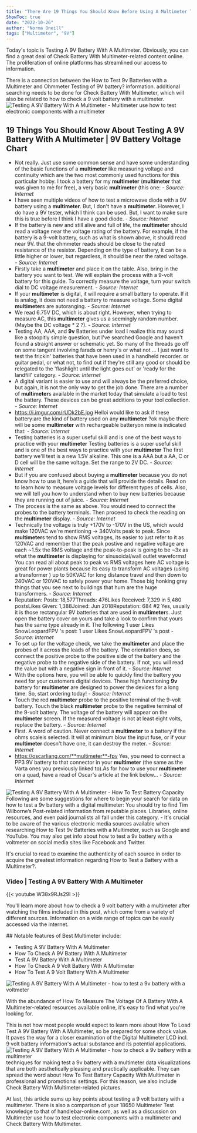 ```yaml
---
title: "There Are 19 Things You Should Know Before Using A Multimeter To Test A 9V Battery."
ShowToc: true 
date: "2022-10-26"
author: "Norma Oneill" 
tags: ["Multimeter", "9V"]
---
```


	
Today's topic is Testing A 9V Battery With A Multimeter. Obviously, you can find a great deal of Check Battery With Multimeter-related content online. The proliferation of online platforms has streamlined our access to information.

There is a connection between the How to Test 9v Batteries with a Multimeter and Ohmmeter Testing of 9V battery? information. additional searching needs to be done for Check Battery With Multimeter, which will also be related to how to check a 9 volt battery with a multimeter.
<img loading="lazy" src="https://i.ytimg.com/vi/W38x9RJs29I/maxresdefault.jpg" onerror="this.onerror=null;this.src='https://blogger.googleusercontent.com/img/a/AVvXsEhe7F7TRXHtjiKvHb5vS7DmnxvpHiDyoYyYvm1nHB3Qp2_w3BnM6A2eq4v7FYxCC9bfZt3a9vIMtAYEKUiaDQbHMg-ViyGmRIj39MLp0bGFfgfYw1Dc9q_H-T0wiTm3l0Uq42dETrN9eC8aGJ9_IORZsxST1AcLR7np1koOfcc7tnHa4S8Mwz_xD9d0=s16000';" alt="Testing A 9V Battery With A Multimeter - Multimeter  use   how  to   test electronic components with  a  multimeter" >

## 19 Things You Should Know About Testing A 9V Battery With A Multimeter | 9V Battery Voltage Chart
-   Not really. Just use some common sense and have some understanding of the basic functions of a **multimeter** like measuring voltage and continuity which are the two most commonly used functions for this particular hobby. I took a battery for my **multimeter** (**multimeter** that was given to me for free), a very basic **multimeter** (this one: - <cite>Source: Internet</cite>
-   I have seen multiple videos of how to test a microwave diode with a 9V battery using a **multimeter**. But, I don't have a **multimeter**. However, I do have a 9V tester, which I think can be used. But, I want to make sure this is true before I think I have a good diode. - <cite>Source: Internet</cite>
-   If the battery is new and still alive and full of life, the **multimeter** should read a voltage near the voltage rating of the battery. For example, if the battery is a 9-volt battery, such as what is shown above, it should read near 9V. that the ohmmeter reads should be close to the rated resistance of the resistor. Depending on the type of battery, it can be a little higher or lower, but regardless, it should be near the rated voltage. - <cite>Source: Internet</cite>
-   Firstly take a **multimeter** and place it on the table. Also, bring in the battery you want to test. We will explain the process with a 9-volt battery for this guide. To correctly measure the voltage, turn your switch dial to DC voltage measurement. - <cite>Source: Internet</cite>
-   If your **multimeter** is digital, it will require a small battery to operate. If it is analog, it does not need a battery to measure voltage. Some digital **multimeter**s are autoranging. - <cite>Source: Internet</cite>
-   We read 6.75V DC, which is about right. However, when trying to measure AC, this **multimeter** gives us a seemingly random number. (Maybe the DC voltage * 2 ?). - <cite>Source: Internet</cite>
-   Testing AA, AAA, and **9v** Batteries under load I realize this may sound like a stoopitly simple question, but I've searched Google and haven't found a straight answer or schematic yet. So many of the threads go off on some tangent involving farads or henry's or what not ... I just want to test the frickin' batteries that have been used in a handheld recorder. or guitar pedal, or what not, to find out if they're still any good or should be relegated to the 'flashlight until the light goes out' or 'ready for the landfill' category. - <cite>Source: Internet</cite>
-   A digital variant is easier to use and will always be the preferred choice, but again, it is not the only way to get the job done. There are a number of **multimeter**s available in the market today that simulate a load to test the battery. These devices can be great additions to your tool collection. - <cite>Source: Internet</cite>
-   https://i.imgur.com/rUDk2bE.jpg Helloi would like to ask if these battery:are the kind of battery used on any **multimeter** ?ok maybe there will be some **multimeter** with rechargeable batteryon mine is indicated that: - <cite>Source: Internet</cite>
-   Testing batteries is a super useful skill and is one of the best ways to practice with your **multimeter** Testing batteries is a super useful skill and is one of the best ways to practice with your **multimeter** The first battery we'll test is a new 1.5V alkaline. This one is a AAA but a AA, C or D cell will be the same voltage. Set the range to 2V DC. - <cite>Source: Internet</cite>
-   But if you are confused about buying a **multimeter** because you do not know how to use it, here’s a guide that will provide the details. Read on to learn how to measure voltage levels for different types of cells. Also, we will tell you how to understand when to buy new batteries because they are running out of juice. - <cite>Source: Internet</cite>
-   The process is the same as above. You would need to connect the probes to the battery terminals. Then proceed to check the reading on the **multimeter** display. - <cite>Source: Internet</cite>
-   Technically the voltage is truly +170V to -170V in the US, which would make 120VAC we're mentioning -> 340Volts peak to peak. Since **multimeter**s tend to show RMS voltages, its easier to just refer to it as 120VAC and remember that the peak postive and negative voltage are each ~1.5x the RMS voltage and the peak-to-peak is going to be ~3x as what the **multimeter** is displaying for sinusoidal/wall outlet waveforms! You can read all about peak to peak vs RMS voltages here AC voltage is great for power plants because its easy to transform AC voltages (using a transformer ) up to 50KVAC for long distance travel and then down to 240VAC or 120VAC to safely power your home. Those big honking grey things that you see next to buildings that hum are the huge transformers. - <cite>Source: Internet</cite>
-   Reputation: Posts: 18,577Threads: 476Likes Received: 7,329 in 5,480 postsLikes Given: 1,388Joined: Jun 2018Reputation: 684 #2 Yes, usually it is those rectangular 9V batteries that are used in **multimeter**s. Just open the battery cover on yours and take a look to confirm that yours has the same type already in it. The following 1 user Likes SnowLeopardFPV 's post: 1 user Likes SnowLeopardFPV 's post - <cite>Source: Internet</cite>
-   To set up for the voltage check, we take the **multimeter** and place the probes of it across the leads of the battery. The orientation does, so connect the positive probe to the positive side of the battery and the negative probe to the negative side of the battery. If not, you will read the value but with a negative sign in front of it. - <cite>Source: Internet</cite>
-   With the options here, you will be able to quickly find the battery you need for your customers digital devices. These high functioning **9v** battery for **multimeter** are designed to power the devices for a long time. So, start ordering today! - <cite>Source: Internet</cite>
-   Touch the red **multimeter** probe to the positive terminal of the 9-volt battery. Touch the black **multimeter** probe to the negative terminal of the 9-volt battery. The voltage of the battery will appear on the **multimeter** screen. If the measured voltage is not at least eight volts, replace the battery. - <cite>Source: Internet</cite>
-   First. A word of caution. Never connect a **multimeter** to a battery if the ohms scaleis selected. It will at minimum blow the input fuse, or if your **multimeter** doesn't have one, it can destroy the meter. - <cite>Source: Internet</cite>
-   https://oscarliang.com/**multimeter**-fpv Yes, you need to connect a PP3 9V battery to that connector in your **multimeter** (the same as the Varta ones you previously linked to).As for how to use your **multimeter** on a quad, have a read of Oscar's article at the link below... - <cite>Source: Internet</cite>


<img loading="lazy" src="https://static.eleshop.nl/mage/media/catalog/product/cache/10/image/800x/040ec09b1e35df139433887a97daa66f/c/b/cb94a6dc9894b9eda8cd5b26fe7c4c4d.jpg" onerror="this.onerror=null;this.src='https://blogger.googleusercontent.com/img/a/AVvXsEhe7F7TRXHtjiKvHb5vS7DmnxvpHiDyoYyYvm1nHB3Qp2_w3BnM6A2eq4v7FYxCC9bfZt3a9vIMtAYEKUiaDQbHMg-ViyGmRIj39MLp0bGFfgfYw1Dc9q_H-T0wiTm3l0Uq42dETrN9eC8aGJ9_IORZsxST1AcLR7np1koOfcc7tnHa4S8Mwz_xD9d0=s16000';" alt="Testing A 9V Battery With A Multimeter - How To Test Battery Capacity" >
Following are some suggestions for where to begin your search for data on how to test a 9v battery with a digital multimeter:
You should try to find Tim Wilborne’s Post-related information from reputable places. Libraries, online resources, and even paid journalists all fall under this category.
- It's crucial to be aware of the various electronic media sources available when researching How to Test 9v Batteries with a Multimeter, such as Google and YouTube. You may also get info about how to test a 9v battery with a voltmeter on social media sites like Facebook and Twitter.

It's crucial to read to examine the authenticity of each source in order to acquire the greatest information regarding How to Test a Battery with a Multimeter?.

### Video | Testing A 9V Battery With A Multimeter
{{< youtube W38x9RJs29I >}} 

You'll learn more about how to check a 9 volt battery with a multimeter after watching the films included in this post, which come from a variety of different sources. Information on a wide range of topics can be easily accessed via the internet.
<script async="async" data-cfasync="false" src="//normallydemandedalter.com/fe63df3c5408708b15d8dc3d9b206b31/invoke.js"></script>
<div id="container-fe63df3c5408708b15d8dc3d9b206b31"></div>
## Notable features of Best Multimeter include:

- Testing A 9V Battery With A Multimeter
- How To Check A 9V Battery With A Multimeter
- Test A 9V Battery With A Multimeter
- How To Check A 9 Volt Battery With A Multimeter
- How To Test A 9 Volt Battery With A Multimeter

 <img loading="lazy" src="http://dam-assets.fluke.com/s3fs-public/flukeig/products/images/dmm/jpeg/28-ii-ex_300dpi_221x360mm_c_nr-17047-1500x1000.jpg" onerror="this.onerror=null;this.src='https://blogger.googleusercontent.com/img/a/AVvXsEhe7F7TRXHtjiKvHb5vS7DmnxvpHiDyoYyYvm1nHB3Qp2_w3BnM6A2eq4v7FYxCC9bfZt3a9vIMtAYEKUiaDQbHMg-ViyGmRIj39MLp0bGFfgfYw1Dc9q_H-T0wiTm3l0Uq42dETrN9eC8aGJ9_IORZsxST1AcLR7np1koOfcc7tnHa4S8Mwz_xD9d0=s16000';" alt="Testing A 9V Battery With A Multimeter - how to test a 9v battery with a voltmeter" >

With the abundance of How To Measure The Voltage Of A Battery With A Multimeter-related resources available online, it's easy to find what you're looking for.

This is not how most people would expect to learn more about How To Load Test A 9V Battery With A Multimeter, so be prepared for some shock value. It paves the way for a closer examination of the Digital Multimeter LCD incl. 9 volt battery information's actual substance and its potential applications.
<img loading="lazy" src="https://content.instructables.com/ORIG/FJ7/3GSK/H461WTUL/FJ73GSKH461WTUL.jpg?auto=webp&frame=1&width=2100" onerror="this.onerror=null;this.src='https://blogger.googleusercontent.com/img/a/AVvXsEhe7F7TRXHtjiKvHb5vS7DmnxvpHiDyoYyYvm1nHB3Qp2_w3BnM6A2eq4v7FYxCC9bfZt3a9vIMtAYEKUiaDQbHMg-ViyGmRIj39MLp0bGFfgfYw1Dc9q_H-T0wiTm3l0Uq42dETrN9eC8aGJ9_IORZsxST1AcLR7np1koOfcc7tnHa4S8Mwz_xD9d0=s16000';" alt="Testing A 9V Battery With A Multimeter - how to check a 9v battery with a multimeter" >
techniques for making test a 9v battery with a multimeter data visualizations that are both aesthetically pleasing and practically applicable. They can spread the word about How To Test Battery Capacity With Multimeter in professional and promotional settings. For this reason, we also include Check Battery With Multimeter-related pictures.

At last, this article sums up key points about testing a 9 volt battery with a multimeter. There is also a comparison of your 18650 Multimeter Test knowledge to that of handlebar-online.com, as well as a discussion on Multimeter  use   how  to   test electronic components with  a  multimeter and Check Battery With Multimeter.
	
	

